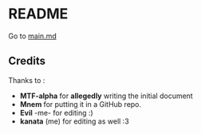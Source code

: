 # README

Go to [main.md](src/woc-history/entries/main.md)

## Credits

Thanks to :

- **MTF-alpha** for **allegedly** writing the initial document
- **Mnem** for putting it in a GitHub repo.
- **Evil** -me- for editing :)  
- **kanata** (me) for editing as well :3
